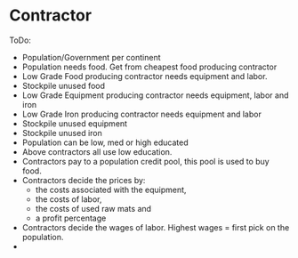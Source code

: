 # Contractor

ToDo:

 - Population/Government per continent
 - Population needs food. Get from cheapest food producing contractor
 - Low Grade Food producing contractor needs equipment and labor.
 - Stockpile unused food
 - Low Grade Equipment producing contractor needs equipment, labor and iron
 - Low Grade Iron producing contractor needs equipment and labor
 - Stockpile unused equipment
 - Stockpile unused iron
 - Population can be low, med or high educated
 - Above contractors all use low education.
 - Contractors pay to a population credit pool, this pool is used to buy food.
 - Contractors decide the prices by:
    - the costs associated with the equipment, 
    - the costs of labor,
    - the costs of used raw mats and
    - a profit percentage
 - Contractors decide the wages of labor. Highest wages = first pick on the population.
 - 
